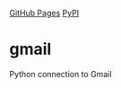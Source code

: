 [GitHub Pages](https://jameskabbes.github.io/gmail)
[PyPI](https://pypi.org/project/kabbes-gmail/)

# gmail
Python connection to Gmail
